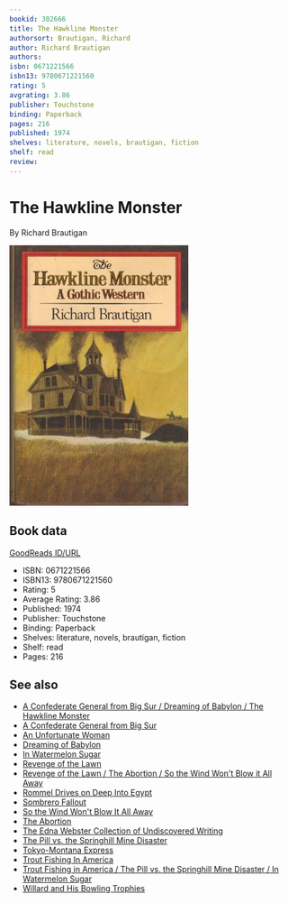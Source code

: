 ```yaml
---
bookid: 302666
title: The Hawkline Monster
authorsort: Brautigan, Richard
author: Richard Brautigan
authors: 
isbn: 0671221566
isbn13: 9780671221560
rating: 5
avgrating: 3.86
publisher: Touchstone
binding: Paperback
pages: 216
published: 1974
shelves: literature, novels, brautigan, fiction
shelf: read
review: 
---
```


# The Hawkline Monster

By Richard Brautigan

![](../../assets/bookcovers/1432955098l/302666._SX318_.jpg)

## Book data

[GoodReads ID/URL](https://www.goodreads.com/book/show/302666)

- ISBN: 0671221566
- ISBN13: 9780671221560
- Rating: 5
- Average Rating: 3.86
- Published: 1974
- Publisher: Touchstone
- Binding: Paperback
- Shelves: literature, novels, brautigan, fiction
- Shelf: read
- Pages: 216


## See also

- [A Confederate General from Big Sur / Dreaming of Babylon / The Hawkline Monster](A_Confederate_General_from_Big_Sur_-_Dreaming_of_Babylon_-_The_Hawkline_Monster.md)
- [A Confederate General from Big Sur](A_Confederate_General_from_Big_Sur.md)
- [An Unfortunate Woman](An_Unfortunate_Woman.md)
- [Dreaming of Babylon](Dreaming_of_Babylon.md)
- [In Watermelon Sugar](In_Watermelon_Sugar.md)
- [Revenge of the Lawn](Revenge_of_the_Lawn.md)
- [Revenge of the Lawn / The Abortion / So the Wind Won't Blow it All Away](Revenge_of_the_Lawn_-_The_Abortion_-_So_the_Wind_Wont_Blow_it_All_Away.md)
- [Rommel Drives on Deep Into Egypt](Rommel_Drives_on_Deep_Into_Egypt.md)
- [Sombrero Fallout](Sombrero_Fallout.md)
- [So the Wind Won't Blow It All Away](So_the_Wind_Wont_Blow_It_All_Away.md)
- [The Abortion](The_Abortion.md)
- [The Edna Webster Collection of Undiscovered Writing](The_Edna_Webster_Collection_of_Undiscovered_Writing.md)
- [The Pill vs. the Springhill Mine Disaster](The_Pill_vs_the_Springhill_Mine_Disaster.md)
- [Tokyo-Montana Express](Tokyo-Montana_Express.md)
- [Trout Fishing In America](Trout_Fishing_In_America.md)
- [Trout Fishing in America / The Pill vs. the Springhill Mine Disaster / In Watermelon Sugar](Trout_Fishing_in_America_-_The_Pill_vs_the_Springhill_Mine_Disaster_-_In_Watermelon_Sugar.md)
- [Willard and His Bowling Trophies](Willard_and_His_Bowling_Trophies.md)

